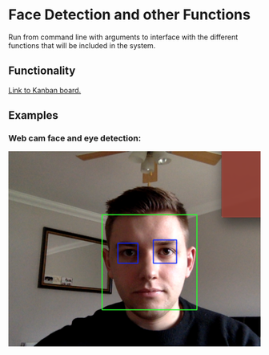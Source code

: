 # Face Detection and other Functions

Run from command line with arguments to interface with the different functions that will be included in the system.

## Functionality

[Link to Kanban board.](https://github.com/elldi/face_detection/projects/1)

## Examples

### Web cam face and eye detection:
![Alt text](/img/real_time.jpg?raw=true "Real Time Face Detection")


